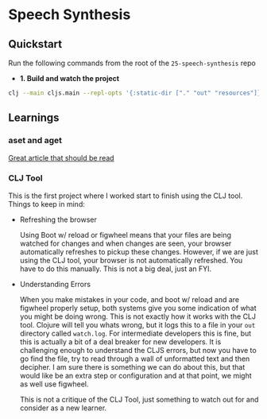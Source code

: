 # Speech Synthesis

## Quickstart

Run the following commands from the root of the `25-speech-synthesis` repo

* **1. Build and watch the project**

```bash
clj --main cljs.main --repl-opts '{:static-dir ["." "out" "resources"]}' --watch src --compile speech-synthesis.core --repl
```

## Learnings

### aset and aget

[Great article that should be read](https://clojurescript.org/news/2017-07-14-checked-array-access)

### CLJ Tool

This is the first project where I worked start to finish using the CLJ tool. Things to keep in mind:

* Refreshing the browser

  Using Boot w/ reload or figwheel means that your files are being watched for changes and when changes are seen, your browser automatically refreshes to pickup these changes. However, if we are just using the CLJ tool, your browser is not automatically refreshed. You have to do this manually. This is not a big deal, just an FYI.

* Understanding Errors

  When you make mistakes in your code, and boot w/ reload and are figwheel properly setup, both systems give you some indication of what you might be doing wrong. This is not exactly how it works with the CLJ tool. Clojure will tell you whats wrong, but it logs this to a file in your `out` directory called `watch.log`. For intermediate developers this is fine, but this is actually a bit of a deal breaker for new developers. It is challenging enough to understand the CLJS errors, but now you have to go find the file, try to read through a wall of unformatted text and then decipher. I am sure there is something we can do about this, but that would like be an extra step or configuration and at that point, we might as well use figwheel.

  This is not a critique of the CLJ Tool, just something to watch out for and consider as a new learner.
